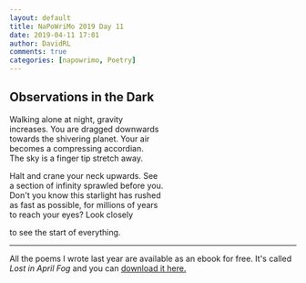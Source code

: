 ```yaml
---  
layout: default  
title: NaPoWriMo 2019 Day 11  
date: 2019-04-11 17:01  
author: DavidRL  
comments: true  
categories: [napowrimo, Poetry]  
---  
```

<!-- wp:heading -->  
<h2>Observations in the Dark</h2>  
<!-- /wp:heading -->  

<!-- wp:paragraph -->  
<p>Walking alone at night, gravity<br />  
increases. You are dragged downwards<br />  
towards the shivering planet. Your air<br />  
becomes a compressing accordian.<br />  
The sky is a finger tip stretch away.</p>  
<!-- /wp:paragraph -->  

<!-- wp:paragraph -->  
<p>Halt and crane your neck upwards. See<br />  
a section of infinity sprawled before you.<br />  
Don't you know this starlight has rushed<br />  
as fast as possible, for millions of years<br />  
to reach your eyes? Look closely </p>  
<!-- /wp:paragraph -->  

<!-- wp:paragraph -->  
<p>to see the start of everything.</p>  
<!-- /wp:paragraph -->  

<!-- wp:separator -->  
<hr class="wp-block-separator"/>  
<!-- /wp:separator -->  

<!-- wp:paragraph -->   
<p>All the poems I wrote last year are available as an ebook for free. It's called <em>Lost in April Fog </em>and you can <a href="/aprilfog/">download it here. </a></p>  
<!-- /wp:paragraph -->
